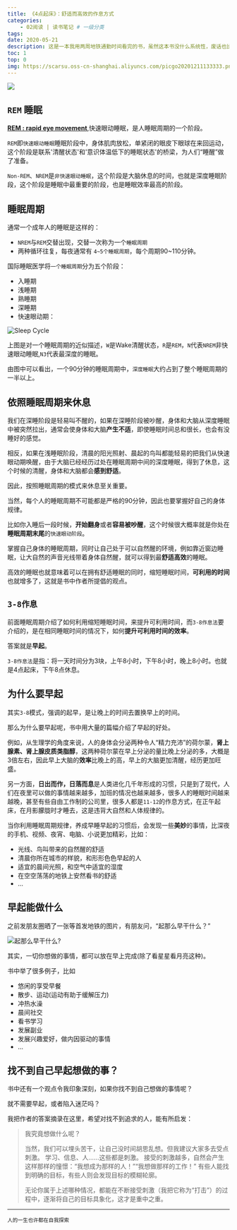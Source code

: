 ```yaml
---
title: 《4点起床》：舒适而高效的作息方式
categories:
    - 02阅读 | 读书笔记 # 一级分类
tags:
date: 2020-05-21
description: 这是一本我用两周地铁通勤时间看完的书，虽然这本书没什么系统性，废话也比较多，但是看完这本书，确实对我的生活有所影响，让我养成了早睡早起的习惯，这篇文章总结一下书中的(我认为的)精华。
toc: 1
top: 0
img: https://scarsu.oss-cn-shanghai.aliyuncs.com/picgo20201211133333.png
---
```


![](/images/read/3-8lifestyle.jpg)

## `REM` 睡眠

[**REM : rapid eye movement**](https://zh.wikipedia.org/wiki/%E5%BF%AB%E9%80%9F%E5%8B%95%E7%9C%BC%E6%9C%9F),快速眼动睡眠，是人睡眠周期的一个阶段。

`REM`即`快速眼动睡眠`睡眠阶段中，身体肌肉放松，单紧闭的眼皮下眼球在来回运动，这个阶段是联系'清醒状态'和'意识体温低下的睡眠状态'的桥梁，为人们“睡醒”做了准备。

`Non-REM`、`NREM`是`非快速眼动睡眠`，这个阶段是大脑休息的时间，也就是深度睡眠阶段，这个阶段是睡眠中最重要的阶段，也是睡眠效率最高的阶段。

## 睡眠周期
通常一个成年人的睡眠是这样的：
- `NREM`与`REM`交替出现，交替一次称为一个`睡眠周期`
- 两种循环往复，每夜通常有 `4~5个睡眠周期`，每个周期90~110分钟。

国际睡眠医学将`一个睡眠周期`分为五个阶段：
- 入睡期
- 浅睡期
- 熟睡期
- 深睡期
- 快速眼动期：

![Sleep Cycle](/images/read/rem.png)

上图是对一个睡眠周期的近似描述，`W`是Wake清醒状态，`R`是`REM`，`N`代表`NREM`非快速眼动睡眠,`N3`代表最深度的睡眠。

由图中可以看出，一个90分钟的睡眠周期中，`深度睡眠`大约占到了整个睡眠周期的一半以上。

## 依照睡眠周期来休息

我们在深睡阶段是轻易叫不醒的，如果在深睡阶段被吵醒，身体和大脑从深度睡眠中被突然拉出，通常会使身体和大脑**产生不适**，即使睡眠时间总和很长，也会有没睡好的感觉。

相反，如果在浅睡眠阶段，清晨的阳光照射、晨起的鸟叫都能轻易的把我们从快速眼动期唤醒，由于大脑已经经历过处在睡眠周期中间的深度睡眠，得到了休息，这个时候的清醒，身体和大脑都会**感到舒适**。

因此，按照睡眠周期的模式来休息至关重要。

当然，每个人的睡眠周期不可能都是严格的90分钟，因此也要掌握好自己的身体规律。

比如你入睡后一段时候，**开始翻身**或者**容易被吵醒**，这个时候很大概率就是你处在**睡眠周期末尾**的`快速眼动阶段`。

掌握自己身体的睡眠周期，同时让自己处于可以自然醒的环境，例如靠近窗边睡眠，让大自然的声音光线带着身体自然醒，就可以得到最**舒适高效**的睡眠。

高效的睡眠也就意味着可以在拥有舒适睡眠的同时，缩短睡眠时间，**可利用的时间**也就增多了，这就是书中作者所提倡的观点。

## `3-8作息`

前面睡眠周期介绍了如何利用缩短睡眠时间，来提升可利用时间，而`3-8作息法`要介绍的，是在相同睡眠时间的情况下，如何**提升可利用时间的效率**。

答案就是**早起**。

`3-8作息法`是指：将一天时间分为3块，上午8小时，下午8小时，晚上8小时。也就是4点起床，下午8点休息。

## 为什么要早起

其实`3-8`模式，强调的起早，是让晚上的时间去置换早上的时间。

那么为什么要早起呢，书中用大量的篇幅介绍了早起的好处。

例如，从生理学的角度来说，人的身体会分泌两种令人“精力充沛”的荷尔蒙，**肾上腺素、肾上腺皮质类脂醇**，这两种荷尔蒙在早上分泌的量比晚上分泌的多，大概是3倍左右，因此早上大脑的**效率**比晚上的高，早上的大脑更加清醒，经历更加旺盛。

另一方面，**日出而作，日落而息**是人类进化几千年形成的习惯，只是到了现代，人们在夜里可以做的事情越来越多，加班的情况也越来越多，很多人的睡眠时间越来越晚，甚至有些自由工作制的公司里，很多人都是`11-12`的作息方式，在正午起床，在月影朦胧时才睡去，这是违背大自然和人体规律的。

当你利用睡眠周期规律，养成早睡早起的习惯后，会发现一些**美妙**的事情，比深夜的手机、视频、夜宵、电脑、小说更加精彩，比如：
- 光线、鸟叫带来的自然醒的舒适
- 清晨你所在城市的样貌，和形形色色早起的人
- 适宜的晨间光照，和空气中适宜的湿度
- 在空空荡荡的地铁上安然看书的舒适
- ...

## 早起能做什么

之前发朋友圈晒了一张等首发地铁的图片，有朋友问，“起那么早干什么？”

![起那么早干什么?](/images/read/morning.png)

其实，一切你想做的事情，都可以放在早上完成(除了看星星看月亮这种)。

书中举了很多例子，比如
- 悠闲的享受早餐
- 散步、运动(运动有助于缓解压力)
- 冲热水澡
- 晨间社交
- 看书学习
- 发展副业
- 发展兴趣爱好，做内因驱动的事情
- ...

## 找不到自己早起想做的事？

书中还有一个观点令我印象深刻，如果你找不到自己想做的事情呢？

就不需要早起，或者陷入迷茫吗？

我把作者的答案摘录在这里，希望对找不到追求的人，能有所启发：

> 我究竟想做什么呢？
> 
> 当然，我们可以埋头苦干，让自己没时间胡思乱想。但我建议大家多去受点刺激。
> 学习、信息、人......这些都是刺激。
> 接受的刺激越多，自然会产生这样那样的憧憬：“我想成为那样的人！”“我想做那样的工作！”
> 有些人能找到明确的目标，有些人则会发现目标的模糊轮廓。
> 
> 无论你属于上述哪种情况，都能在不断接受刺激（我把它称为“打击”）的过程中，逐渐将自己的目标具象化，这才是重中之重。

--------------------------------
<small>人的一生也许都在自我探索</small>